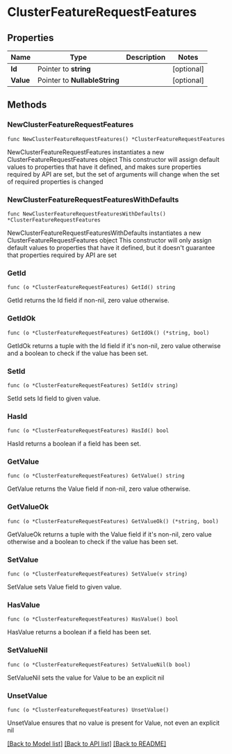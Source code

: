 # ClusterFeatureRequestFeatures

## Properties

Name | Type | Description | Notes
------------ | ------------- | ------------- | -------------
**Id** | Pointer to **string** |  | [optional] 
**Value** | Pointer to **NullableString** |  | [optional] 

## Methods

### NewClusterFeatureRequestFeatures

`func NewClusterFeatureRequestFeatures() *ClusterFeatureRequestFeatures`

NewClusterFeatureRequestFeatures instantiates a new ClusterFeatureRequestFeatures object
This constructor will assign default values to properties that have it defined,
and makes sure properties required by API are set, but the set of arguments
will change when the set of required properties is changed

### NewClusterFeatureRequestFeaturesWithDefaults

`func NewClusterFeatureRequestFeaturesWithDefaults() *ClusterFeatureRequestFeatures`

NewClusterFeatureRequestFeaturesWithDefaults instantiates a new ClusterFeatureRequestFeatures object
This constructor will only assign default values to properties that have it defined,
but it doesn't guarantee that properties required by API are set

### GetId

`func (o *ClusterFeatureRequestFeatures) GetId() string`

GetId returns the Id field if non-nil, zero value otherwise.

### GetIdOk

`func (o *ClusterFeatureRequestFeatures) GetIdOk() (*string, bool)`

GetIdOk returns a tuple with the Id field if it's non-nil, zero value otherwise
and a boolean to check if the value has been set.

### SetId

`func (o *ClusterFeatureRequestFeatures) SetId(v string)`

SetId sets Id field to given value.

### HasId

`func (o *ClusterFeatureRequestFeatures) HasId() bool`

HasId returns a boolean if a field has been set.

### GetValue

`func (o *ClusterFeatureRequestFeatures) GetValue() string`

GetValue returns the Value field if non-nil, zero value otherwise.

### GetValueOk

`func (o *ClusterFeatureRequestFeatures) GetValueOk() (*string, bool)`

GetValueOk returns a tuple with the Value field if it's non-nil, zero value otherwise
and a boolean to check if the value has been set.

### SetValue

`func (o *ClusterFeatureRequestFeatures) SetValue(v string)`

SetValue sets Value field to given value.

### HasValue

`func (o *ClusterFeatureRequestFeatures) HasValue() bool`

HasValue returns a boolean if a field has been set.

### SetValueNil

`func (o *ClusterFeatureRequestFeatures) SetValueNil(b bool)`

 SetValueNil sets the value for Value to be an explicit nil

### UnsetValue
`func (o *ClusterFeatureRequestFeatures) UnsetValue()`

UnsetValue ensures that no value is present for Value, not even an explicit nil

[[Back to Model list]](../README.md#documentation-for-models) [[Back to API list]](../README.md#documentation-for-api-endpoints) [[Back to README]](../README.md)


